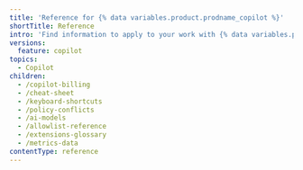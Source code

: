 ```yaml
---
title: 'Reference for {% data variables.product.prodname_copilot %}'
shortTitle: Reference
intro: 'Find information to apply to your work with {% data variables.product.prodname_copilot %}.'
versions:
  feature: copilot
topics:
  - Copilot
children:
  - /copilot-billing
  - /cheat-sheet
  - /keyboard-shortcuts
  - /policy-conflicts
  - /ai-models
  - /allowlist-reference
  - /extensions-glossary
  - /metrics-data
contentType: reference
---
```


